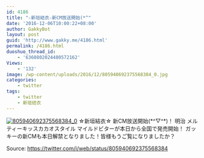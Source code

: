 ```yaml
---
id: 4186
title: "☆新垣結衣☆新CM放送開始(*^"
date: '2016-12-06T10:00:22+08:00'
author: GakkyBot
layout: post
guid: 'http://www.gakky.me/4186.html'
permalink: /4186.html
duoshuo_thread_id:
    - '6360802024480572162'
Views:
    - '132'
image: /wp-content/uploads/2016/12/805940692375568384_0.jpg
categories:
    - twitter
tags:
    - twitter
    - 新垣结衣
---
```


[![805940692375568384_0](http://www.yui-aragaki.org/wp-content/uploads/2016/12/805940692375568384_0.jpg)](http://www.yui-aragaki.org/wp-content/uploads/2016/12/805940692375568384_0.jpg)
☆新垣結衣☆
新CM放送開始(\*^▽^\*)！
明治 メルティーキッスカカオスタイル マイルドビターが本日から全国で発売開始！
ガッキーの新CMも本日解禁となりました！皆様もうご覧になりましたか？

Source: <https://twitter.com/i/web/status/805940692375568384>
